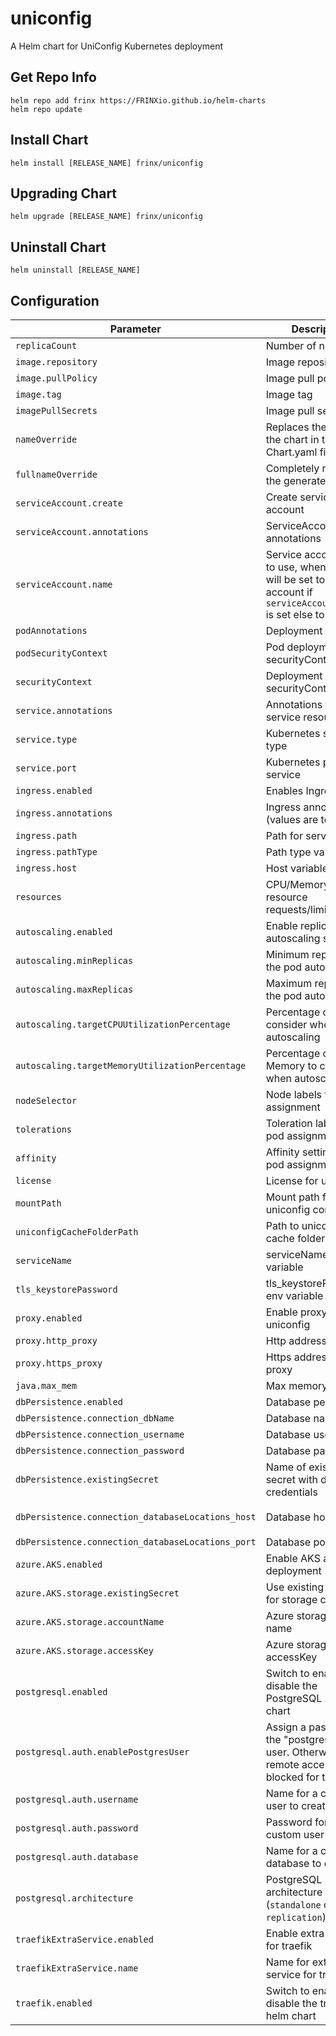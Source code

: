 # uniconfig

A Helm chart for UniConfig Kubernetes deployment

## Get Repo Info

```console
helm repo add frinx https://FRINXio.github.io/helm-charts
helm repo update
```

## Install Chart

```console
helm install [RELEASE_NAME] frinx/uniconfig
```

## Upgrading Chart

```console
helm upgrade [RELEASE_NAME] frinx/uniconfig
```

## Uninstall Chart

```console
helm uninstall [RELEASE_NAME]
```

## Configuration

| Parameter | Description | Default |
|-----------|-------------|---------|
| `replicaCount` | Number of nodes | `1` |
| `image.repository` | Image repository | `frinx/uniconfig` |
| `image.pullPolicy` | Image pull policy | `IfNotPresent` |
| `image.tag` | Image tag | `""` |
| `imagePullSecrets` | Image pull secrets | `[]` |
| `nameOverride` | Replaces the name of the chart in the Chart.yaml file | `""` |
| `fullnameOverride` |  Completely replaces the generated name | `""` |
| `serviceAccount.create` | Create service account | `true` |
| `serviceAccount.annotations` | ServiceAccount annotations | `{}` |
| `serviceAccount.name` | Service account name to use, when empty will be set to created account if `serviceAccount.create` is set else to `default` | `""` |
| `podAnnotations` | Deployment | `{}` |
| `podSecurityContext` | Pod deployment securityContext | `{}` |
| `securityContext` | Deployment securityContext | `{}` |
| `service.annotations` | Annotations for service resource | `{}` |
| `service.type` | Kubernetes service type | `ClusterIP` |
| `service.port` | Kubernetes port of service | `8181` |
| `ingress.enabled` | Enables Ingress | `true` |
| `ingress.annotations` | Ingress annotations (values are templated) | `{}` |
| `ingress.path` | Path for service  | `/` |
| `ingress.pathType` | Path type variable | `Prefix` |
| `ingress.host` | Host variable | |
| `resources` | CPU/Memory resource requests/limits | `{}` |
| `autoscaling.enabled` | Enable replica autoscaling settings | `false` |
| `autoscaling.minReplicas` | Minimum replicas for the pod autoscaling | `1` |
| `autoscaling.maxReplicas` | Maximum replicas for the pod autoscaling | `100` |
| `autoscaling.targetCPUUtilizationPercentage` | Percentage of CPU to consider when autoscaling | `80` |
| `autoscaling.targetMemoryUtilizationPercentage` | Percentage of Memory to consider when autoscaling | |
| `nodeSelector` | Node labels for pod assignment | `{}` |
| `tolerations` | Toleration labels for pod assignment | `[]` |
| `affinity` | Affinity settings for pod assignment | `{}` |
| `license` | License for uniconfig | |
| `mountPath` | Mount path for uniconfig config files | |
| `uniconfigCacheFolderPath` | Path to uniconfig cache folder | `""` |
| `serviceName` | serviceName env variable | `"uniconfig"` |
| `tls_keystorePassword` | tls_keystorePassword env variable | `"password"` |
| `proxy.enabled` | Enable proxy for uniconfig  | `false` |
| `proxy.http_proxy` | Http address for proxy | `false` |
| `proxy.https_proxy` | Https address for proxy | `false` |
| `java.max_mem` | Max memory for java | `"10G"` |
| `dbPersistence.enabled` | Database persistence | `true` |
| `dbPersistence.connection_dbName` | Database name | `"uniconfig"` |
| `dbPersistence.connection_username` | Database username | `"postgresU"` |
| `dbPersistence.connection_password` | Database password | `"postgresP"` |
| `dbPersistence.existingSecret` | Name of existing secret with database credentials | `` |
| `dbPersistence.connection_databaseLocations_host` | Database host | `"uniconfig-postgres-postgresql"` |
| `dbPersistence.connection_databaseLocations_port` | Database port | `"5432"` |
| `azure.AKS.enabled` | Enable AKS azure deployment | `false` |
| `azure.AKS.storage.existingSecret` | Use existing secrets for storage credentials | |
| `azure.AKS.storage.accountName` | Azure storage account name | |
| `azure.AKS.storage.accessKey` | Azure storage accessKey | |
| `postgresql.enabled` | Switch to enable or disable the PostgreSQL helm chart | `true` |
| `postgresql.auth.enablePostgresUser` | Assign a password to the "postgres" admin user. Otherwise, remote access will be blocked for this user | `true` |
| `postgresql.auth.username` | Name for a custom user to create | `postgresU` |
| `postgresql.auth.password` | Password for the custom user to create | `postgresP` |
| `postgresql.auth.database` | Name for a custom database to create | `conductor` |
| `postgresql.architecture` | PostgreSQL architecture (`standalone` or `replication`) | `standalone` |
| `traefikExtraService.enabled` | Enable extra service for traefik | `true` |
| `traefikExtraService.name` | Name for extra service for traefik | `"unistore"` |
| `traefik.enabled` | Switch to enable or disable the traefik helm chart | `true` |
